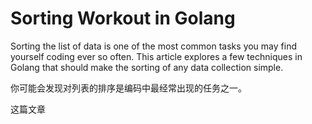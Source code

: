# Sorting Workout in Golang

Sorting the list of data is one of the most common tasks you may find yourself coding ever so often. This article explores a few techniques in Golang that should make the sorting of any data collection simple.

你可能会发现对列表的排序是编码中最经常出现的任务之一。

这篇文章